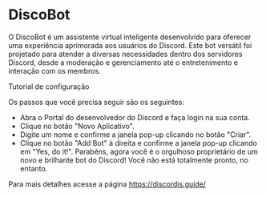# DiscoBot

O DiscoBot é um assistente virtual inteligente desenvolvido para oferecer uma experiência aprimorada aos usuários do Discord. Este bot versátil foi projetado para atender a diversas necessidades dentro dos servidores Discord, desde a moderação e gerenciamento até o entretenimento e interação com os membros.

Tutorial de configuração

Os passos que você precisa seguir são os seguintes:

- Abra o Portal do desenvolvedor do Discord e faça login na sua conta.
- Clique no botão "Novo Aplicativo".
- Digite um nome e confirme a janela pop-up clicando no botão "Criar".
- Clique no botão "Add Bot" à direita e confirme a janela pop-up clicando em "Yes, do it!". Parabéns, agora você é o orgulhoso proprietário de um novo e brilhante bot do Discord! Você não está totalmente pronto, no entanto.

Para mais detalhes acesse a página
https://discordjs.guide/

